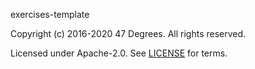 [comment]: <> (Don't edit this file!)
[comment]: <> (It is automatically updated after every release of https://github.com/47degrees/.github)
[comment]: <> (If you want to suggest a change, please open a PR or issue in that repository)

exercises-template

Copyright (c) 2016-2020 47 Degrees. All rights reserved.

Licensed under Apache-2.0. See [LICENSE](LICENSE.md) for terms.